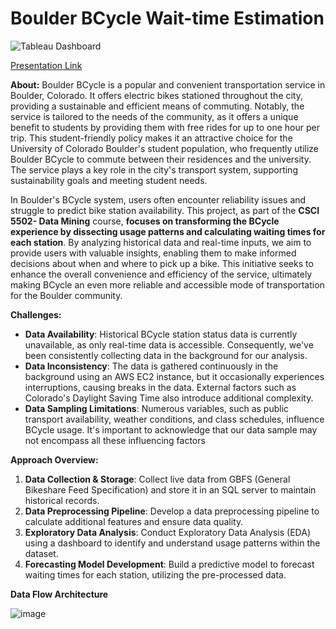 # Boulder BCycle Wait-time Estimation

![Tableau Dashboard](dashboard_screenshot.png)

[Presentation Link](https://www.youtube.com/watch?v=QEBMTk4OsAE)    

**About:**
Boulder BCycle is a popular and convenient transportation service in Boulder, Colorado. It offers electric bikes stationed throughout the city, providing a sustainable and efficient means of commuting. Notably, the service is tailored to the needs of the community, as it offers a unique benefit to students by providing them with free rides for up to one hour per trip. This student-friendly policy makes it an attractive choice for the University of Colorado Boulder's student population, who frequently utilize Boulder BCycle to commute between their residences and the university. The service plays a key role in the city's transport system, supporting sustainability goals and meeting student needs.

In Boulder's BCycle system, users often encounter reliability issues and struggle to predict bike station availability. This project, as part of the **CSCI 5502- Data Mining** course, **focuses on transforming the BCycle experience by dissecting usage patterns and calculating waiting times for each station**. By analyzing historical data and real-time inputs, we aim to provide users with valuable insights, enabling them to make informed decisions about when and where to pick up a bike. This initiative seeks to enhance the overall convenience and efficiency of the service, ultimately making BCycle an even more reliable and accessible mode of transportation for the Boulder community.

  

**Challenges:**
* **Data Availability**: Historical BCycle station status data is currently unavailable, as only real-time data is accessible. Consequently, we've been consistently collecting data in the background for our analysis.
* **Data Inconsistency**: The data is gathered continuously in the background using an AWS EC2 instance, but it occasionally experiences interruptions, causing breaks in the data. External factors such as Colorado's Daylight Saving Time also introduce additional complexity.
* **Data Sampling Limitations**: Numerous variables, such as public transport availability, weather conditions, and class schedules, influence BCycle usage. It's important to acknowledge that our data sample may not encompass all these influencing factors

**Approach Overview:**
1. **Data Collection & Storage**: Collect live data from GBFS (General Bikeshare Feed Specification) and store it in an SQL server to maintain historical records.
2. **Data Preprocessing Pipeline**: Develop a data preprocessing pipeline to calculate additional features and ensure data quality.
3. **Exploratory Data Analysis**: Conduct Exploratory Data Analysis (EDA) using a dashboard to identify and understand usage patterns within the dataset.
4. **Forecasting Model Development**: Build a predictive model to forecast waiting times for each station, utilizing the pre-processed data.

**Data Flow Architecture**

![image](https://github.com/Niranjan-Cholendiran/Dock_Watch/assets/78549555/918cd3c9-5492-49f0-9b64-d1bce56b77f7)


